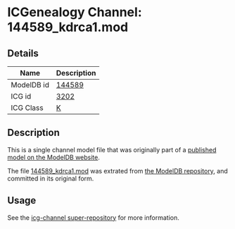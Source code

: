 # ICGenealogy Channel: 144589\_kdrca1.mod

## Details

Name | Description
---- | -----------
ModelDB id | [144589](http://senselab.med.yale.edu/ModelDB/ShowModel.cshtml?model=144589)
ICG id | [3202](http://icg.neurotheory.ox.ac.uk/channels/1/3202)
ICG Class | [K](http://icg.neurotheory.ox.ac.uk/channels/1)

## Description

This is a single channel model file that was originally part of a [published model on the ModelDB website](http://senselab.med.yale.edu/mModelDB/ShowModel.cshtml?model=144589).

The file [144589\_kdrca1.mod](144589_kdrca1.mod) was extrated from [the ModelDB repository](http://senselab.med.yale.edu/ModelDB/ShowModel.cshtml?model=144589), and committed in its original form.

## Usage

See the [icg-channel super-repository](https://github.com/icgenealogy/icg-channels) for more information.